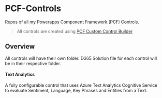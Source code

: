 # PCF-Controls
Repos of all my Powerapps Component Framework (PCF) Controls.

> All controls are created using [PCF Custom Control Builder](https://github.com/Danz-maveRICK/PCF-CustomControlBuilder)

## Overview
All controls will have their own folder. D365 Solution file for each control will be in their respective folder.

#### Text Analytics
A fully configurable control that uses Azure Text Analytics Cognitive Service to evaluate Sentiment, Language, Key Phrases and Entities from a Text.